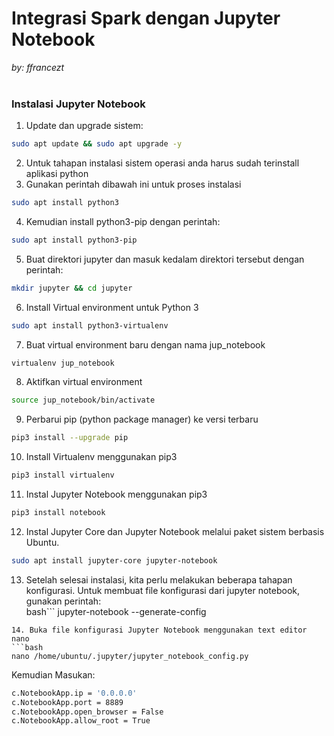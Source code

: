 # Integrasi Spark dengan Jupyter Notebook  
<i>by: ffrancezt</i>  
<br>

### Instalasi Jupyter Notebook

1. Update dan upgrade sistem:  
```bash 
sudo apt update && sudo apt upgrade -y  
```
2. Untuk tahapan instalasi sistem operasi anda harus sudah terinstall aplikasi python 
3. Gunakan perintah dibawah ini untuk proses instalasi
```bash
sudo apt install python3  
```
4. Kemudian install python3-pip dengan perintah:
```bash
sudo apt install python3-pip  
```
5. Buat direktori jupyter dan masuk kedalam direktori tersebut dengan perintah: 
```bash
mkdir jupyter && cd jupyter  
```
6. Install Virtual environment untuk Python 3  
```bash
sudo apt install python3-virtualenv   
```
7. Buat virtual environment baru dengan nama jup_notebook
```bash
virtualenv jup_notebook  
```
8. Aktifkan virtual environment  
```bash
source jup_notebook/bin/activate  
```
9. Perbarui pip (python package manager) ke versi terbaru  
```bash
pip3 install --upgrade pip  
```
10. Install Virtualenv menggunakan pip3  
```bash
pip3 install virtualenv  
```
11. Instal Jupyter Notebook menggunakan pip3  
```bash
pip3 install notebook  
```
12. Instal Jupyter Core dan Jupyter Notebook melalui paket sistem berbasis Ubuntu.  
```bash
sudo apt install jupyter-core jupyter-notebook  
```
13. Setelah selesai instalasi, kita perlu melakukan beberapa tahapan konfigurasi. Untuk membuat file konfigurasi dari jupyter notebook, gunakan perintah:  
bash```
jupyter-notebook --generate-config
```
14. Buka file konfigurasi Jupyter Notebook menggunakan text editor nano  
```bash
nano /home/ubuntu/.jupyter/jupyter_notebook_config.py  
```
Kemudian Masukan:
```bash
c.NotebookApp.ip = '0.0.0.0'
c.NotebookApp.port = 8889
c.NotebookApp.open_browser = False
c.NotebookApp.allow_root = True
```